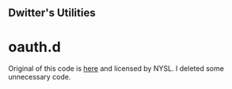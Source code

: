 Dwitter's Utilities
---------------------------------------

oauth.d
=======================================
Original of this code is [here](https://bitbucket.org/i7sm/d-oauth) and licensed by NYSL.
I deleted some unnecessary code.